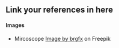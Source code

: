## Link your references in here




#### Images
-  Mircoscope <a href="https://www.freepik.com/free-vector/isolated-microscope-cartoon-design_26162355.htm#query=microscope&position=13&from_view=keyword&track=sph&uuid=6532ee0d-59fa-46de-933f-8b2b2a75c4d7">Image by brgfx</a> on Freepik



